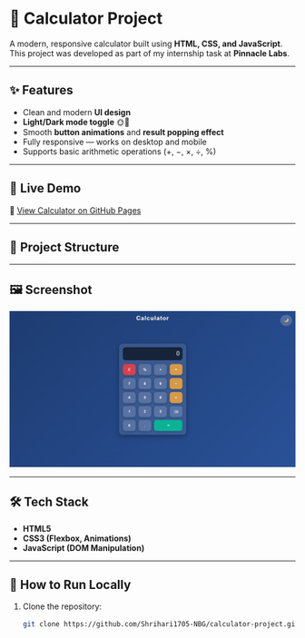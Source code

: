 # 🧮 Calculator Project

A modern, responsive calculator built using **HTML, CSS, and JavaScript**.  
This project was developed as part of my internship task at **Pinnacle Labs**.

---

## ✨ Features
- Clean and modern **UI design**
- **Light/Dark mode toggle** 🌞🌙
- Smooth **button animations** and **result popping effect**
- Fully responsive — works on desktop and mobile
- Supports basic arithmetic operations (+, −, ×, ÷, %)

---

## 🚀 Live Demo
🔗 [View Calculator on GitHub Pages](https://shrihari1705-nbg.github.io/calculator-project/)  

---

## 📂 Project Structure

---

## 🖼️ Screenshot
![Calculator Screenshot](calculator-project/screenshot.png)

---

## 🛠️ Tech Stack
- **HTML5**
- **CSS3 (Flexbox, Animations)**
- **JavaScript (DOM Manipulation)**

---

## 📌 How to Run Locally
1. Clone the repository:
   ```bash
   git clone https://github.com/Shrihari1705-NBG/calculator-project.git
